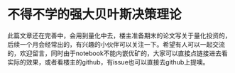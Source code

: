 # 不得不学的强大贝叶斯决策理论

此篇文章还在完善中，会用到量化中去，楼主准备期末的论文写关于量化投资的，后续一个月会经常出的，有兴趣的小伙伴可以关注一下。希望有人可以一起交流的，欢迎留言，同时由于notebook不能内嵌优矿的，大家可以直接点链接进去看实际的效果，或者看楼主的github，有issue也可以直接去github上提噢。